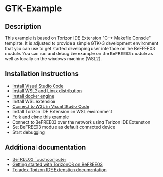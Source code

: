 # GTK-Example
## Description
This example is based on Torizon IDE Extension "C++ Makefile Console" template. It is adjusted to provide a simple GTK+3 development environment that you can use to get started developing user interface on the BeFREE03 module. You can run and debug the example on the BeFREE03 module as well as locally on the windows machine (WSL2).
## Installation instructions
* [Install Visual Studio Code][VSCodeHomePage]
* [Install WSL2 and Linux distribution][TorizonIDEDoc]
* [Install docker engine][TorizonIDEDoc]
* Install WSL extension
* [Connect to WSL in Visual Studio Code][TorizonIDEDoc]
* Install Torizon IDE Extension on WSL environment
* [Fork and clone this example][ForkLink]
* Connect to BeFREE03 over the network using Torizon IDE Extenstion
* Set BeFREE03 module as default connected device
* Start debugging

## Additional documentation

* [BeFREE03 Touchcomputer][TiproBF03Link]
* [Getting started with TorizonOS on BeFREE03][GettingStarted]
* [Toradex Torizon IDE Extenstion documentation][TorizonIDEExtensionLink]

[VSCodeHomePage]: https://code.visualstudio.com/
[TorizonIDEExtensionLink]: https://developer.toradex.com/torizon/application-development/ide-extension/
[TiproBF03Link]: https://www.tipro.net/voice-communication-devices/befree-03/
[GettingStarted]: .doc/BF03_Getting_Started_with_TorizonOS.md
[TorizonIDEDoc]: .doc/Linux_TorizonDevelopment_VSCode_IDE_Extension.md
[ForkLink]: https://github.com/TiproAles/GTK-Example/fork